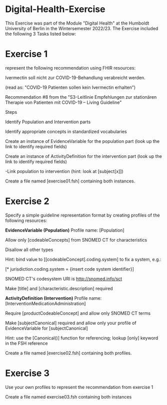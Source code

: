 # Digital-Health-Exercise
This Exercise was part of the Module "Digital Health" at the Humboldt University of Berlin in the Wintersemester 2022/23. 
The Exercise included the following 3 Tasks listed below: 

# Exercise 1

represent the following recommendation using FHIR resources:

Ivermectin soll nicht zur COVID-19-Behandlung verabreicht werden.

(read as: "COVID-19 Patienten sollen kein Ivermectin erhalten")

Recommendation #8 from the "S3-Leitlinie Empfehlungen zur stationären Therapie von Patienten mit COVID-19 – Living Guideline"

Steps

Identify Population and Intervention parts

Identify appropriate concepts in standardized vocabularies

Create an instance of EvidenceVariable for the population part (look up the link to identify required fields)

Create an instance of ActivityDefinition for the intervention part (look up the link to identify required fields)

-Link population to intervention (hint: look at [subject[x]])

Create a file named [exercise01.fsh] containing both instances.

# Exercise 2

Specify a simple guideline representation format by creating profiles of the following resources:

**EvidenceVariable (Population)**
Profile name: [Population]

Allow only [codeableConcepts] from SNOMED CT for characteristics

  Disallow all other types
  
  Hint: bind value to [[codeableConcept].coding.system] to fix a system, e.g.:
  
   [* jurisdiction.coding.system = {insert code system identifier}]
   
  SNOMED CT's codesystem URI is http://snomed.info/sct
  
Make [title] and [characteristic.description] required

**ActivityDefinition (Intervention)**
Profile name: [InterventionMedicationAdministration]

Require [productCodeableConcept] and allow only SNOMED CT terms

Make [subjectCanonical] required and allow only your profile of EvidenceVariable for [subjectCanonical]

 Hint: use the [Canonical()] function for referencing; lookup [only] keyword in the FSH reference
 
Create a file named [exercise02.fsh] containing both profiles.

# Exercise 3
Use your own profiles to represent the recommendation from exercise 1

Create a file named exercise03.fsh containing both instances
